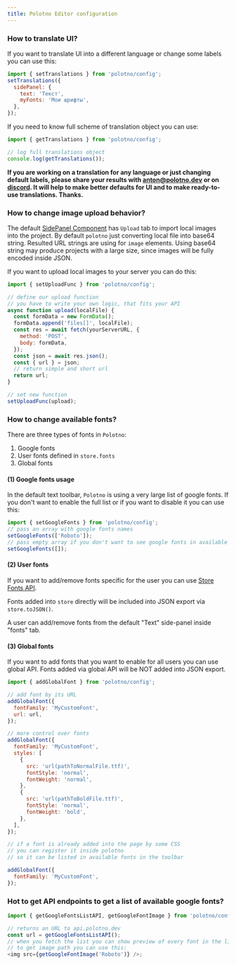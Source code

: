 ```yaml
---
title: Polotno Editor configuration
---
```


### How to translate UI?

If you want to translate UI into a different language or change some labels you can use this:

```js
import { setTranslations } from 'polotno/config';
setTranslations({
  sidePanel: {
    text: 'Текст',
    myFonts: 'Мои шрифты',
  },
});
```

If you need to know full scheme of translation object you can use:

```js
import { getTranslations } from 'polotno/config';

// log full translations object
console.log(getTranslations());
```

**If you are working on a translation for any language or just changing default labels, please share your results with anton@polotno.dev or on [discord](https://discord.gg/W2VeKgsr9J). It will help to make better defaults for UI and to make ready-to-use translations. Thanks.**

### How to change image upload behavior?

The default [SidePanel Component](/docs/side-panel) has `Upload` tab to import local images into the project. By default `polotno` just converting local file into base64 string.
Resulted URL strings are using for `image` elements. Using base64 string may produce projects with a large size, since images will be fully encoded inside JSON.

If you want to upload local images to your server you can do this:

```js
import { setUploadFunc } from 'polotno/config';

// define our upload function
// you have to write your own logic, that fits your API
async function upload(localFile) {
  const formData = new FormData();
  formData.append('files[]', localFile);
  const res = await fetch(yourServerURL, {
    method: 'POST',
    body: formData,
  });
  const json = await res.json();
  const { url } = json;
  // return simple and short url
  return url;
}

// set new function
setUploadFunc(upload);
```

### How to change available fonts?

There are three types of fonts in `Polotno`:
1. Google fonts
2. User fonts defined in `store.fonts`
3. Global fonts

#### (1) Google fonts usage

In the default text toolbar, `Polotno` is using a very large list of google fonts. If you don't want to enable the full list or if you want to disable it you can use this:

```js
import { setGoogleFonts } from 'polotno/config';
// pass an array with google fonts names
setGoogleFonts(['Roboto']);
// pass empty array if you don't want to see google fonts in available fonts
setGoogleFonts([]);
```

#### (2) User fonts

If you want to add/remove fonts specific for the user you can use [Store Fonts API](/docs/store-overview#working-with-fonts).

Fonts added into `store` directly will be included into JSON export via `store.toJSON()`.

A user can add/remove fonts from the default "Text" side-panel inside "fonts" tab. 

#### (3) Global fonts

If you want to add fonts that you want to enable for all users you can use global API. Fonts added via global API will be NOT added into JSON export.

```js
import { addGlobalFont } from 'polotno/config';

// add font by its URL
addGlobalFont({
  fontFamily: 'MyCustomFont',
  url: url,
});

// more control over fonts
addGlobalFont({
  fontFamily: 'MyCustomFont',
  styles: [
    {
      src: 'url(pathToNormalFile.ttf)',
      fontStyle: 'normal',
      fontWeight: 'normal',
    },
    {
      src: 'url(pathToBoldFile.ttf)',
      fontStyle: 'normal',
      fontWeight: 'bold',
    },
  ],
});

// if a font is already added into the page by some CSS
// you can register it inside polotno
// so it can be listed in available fonts in the toolbar

addGlobalFont({
  fontFamily: 'MyCustomFont',
});
```

### Hot to get API endpoints to get a list of available google fonts?

```js
import { getGoogleFontsListAPI, getGoogleFontImage } from 'polotno/config';

// returns an URL to api.polotno.dev
const url = getGoogleFontsListAPI();
// when you fetch the list you can show preview of every font in the list
// to get image path you can use this:
<img src={getGoogleFontImage('Roboto')} />;
```
